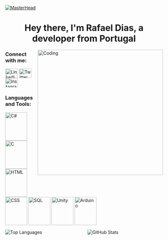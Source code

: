 [![MasterHead](https://github.com/PerkZz17/PerkZz17/assets/66210711/71aad540-046e-4d65-a389-c30b2e3e3bf6)](https://github.com/PerkZz17)

<h1 align="center">Hey there, I'm Rafael Dias, a developer from Portugal</h1>

<img align="right" alt="Coding" width="400" src="https://github.com/PerkZz17/PerkZz17/assets/66210711/2d557484-362c-4db9-beb6-64da6f0af89e">

<h3 align="left">Connect with me:</h3>
<p align="left">
  <a href="https://www.linkedin.com/in/rafael-dias-00a116224" target="blank"><img align="center" src="https://raw.githubusercontent.com/rahuldkjain/github-profile-readme-generator/master/src/images/icons/Social/linked-in-alt.svg" alt="LinkedIn" height="30" width="40" /></a>
  <a href="https://twitter.com/PerkZz19" target="blank"><img align="center" src="https://raw.githubusercontent.com/rahuldkjain/github-profile-readme-generator/master/src/images/icons/Social/twitter.svg" alt="Twitter" height="30" width="40" /></a>
  <a href="https://www.instagram.com/rafaeldias_17" target="blank"><img align="center" src="https://raw.githubusercontent.com/rahuldkjain/github-profile-readme-generator/master/src/images/icons/Social/instagram.svg" alt="Instagram" height="30" width="40" /></a>
</p>

<h3 align="left">Languages and Tools:</h3>
<p align="left">
  <img align="center" alt="C#" height="90" width="70" src="https://cdn.jsdelivr.net/gh/devicons/devicon/icons/csharp/csharp-original.svg" />
  <img align="center" alt="C" height="90" width="70" src="https://cdn.jsdelivr.net/gh/devicons/devicon/icons/c/c-original.svg" />
  <img align="center" alt="HTML" height="90" width="70" src="https://cdn.jsdelivr.net/gh/devicons/devicon/icons/html5/html5-original.svg" />
  <img align="center" alt="CSS" height="90" width="70" src="https://cdn.jsdelivr.net/gh/devicons/devicon/icons/css3/css3-original.svg" />
  <img align="center" alt="SQL" height="90" width="70" src="https://cdn.jsdelivr.net/gh/devicons/devicon/icons/mysql/mysql-original-wordmark.svg" />
  <img align="center" alt="Unity" height="90" width="70" src="https://cdn.jsdelivr.net/gh/devicons/devicon/icons/unity/unity-original.svg" />
  <img align="center" alt="Arduino" height="90" width="70" src="https://cdn.jsdelivr.net/gh/devicons/devicon/icons/arduino/arduino-original.svg" />
</p>

<p align="left">
  <img align="left" src="https://github-readme-stats.vercel.app/api/top-langs?username=perkzz17&show_icons=true&locale=en&layout=compact&theme=tokyonight" alt="Top Languages" />
</p>
<p align="center">
  <img align="center" src="https://github-readme-stats.vercel.app/api?username=perkzz17&show_icons=true&locale=en&theme=tokyonight" alt="GitHub Stats" />
</p>
